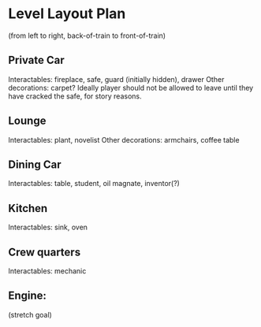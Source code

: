 # Level Layout Plan

(from left to right, back-of-train to front-of-train)

## Private Car
Interactables: fireplace, safe, guard (initially hidden), drawer
Other decorations: carpet?
Ideally player should not be allowed to leave until they have cracked the safe,
 for story reasons.

## Lounge
Interactables: plant, novelist
Other decorations: armchairs, coffee table

## Dining Car
Interactables: table, student, oil magnate, inventor(?)

## Kitchen
Interactables: sink, oven

## Crew quarters
Interactables: mechanic

## Engine:
(stretch goal)
